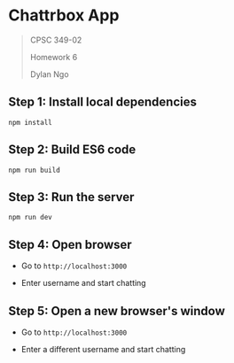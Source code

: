 # Chattrbox App
>CPSC 349-02
>
>Homework 6
>
>Dylan Ngo

## Step 1: Install local dependencies

```
npm install
```

## Step 2: Build ES6 code

```
npm run build
```

## Step 3: Run the server

```
npm run dev
```

## Step 4: Open browser

* Go to  `http://localhost:3000`

* Enter username and start chatting

## Step 5: Open a new browser's window

* Go to  `http://localhost:3000`

* Enter a different username and start chatting